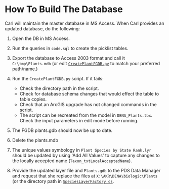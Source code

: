 # How To Build The Database

Carl will maintain the master database in MS Access. When Carl
provides an updated database, do the following:

1) Open the DB in MS Access.
2) Run the queries in `code.sql` to create the picklist tables.
3) Export the database to Access 2003 format and call it
   `C:\tmp\Plants.mdb` (or edit 
   [`CreatePlantFGDB.py`](https://github.com/AKROGIS/PlantPickerAddin/blob/3c9567839d4f4df5d5a0cf1ec38c6937821bf076/Scripts/CreatePlantFGDB.py#L12)
   to match your preferred path/name.)
4) Run the `CreatePlantFGDB.py` script. If it fails:

   * Check the directory path in the script.
   * Check for database schema changes that would effect the table
     to table copies.
   * Check that an ArcGIS upgrade has not changed commands in the
     script.
   * The script can be recreated from the model in `DENA_Plants.tbx`.
     Check the input parameters in edit mode before running.

5) The FGDB plants.gdb should now be up to date.
6) Delete the plants.mdb
7) The unique values symbology in `Plant Species by State Rank.lyr`
   should be updated by using 'Add All Values' to capture any changes
   to the locally accepted name (`Taxon_txtLocalAcceptedName`).
8) Provide the updated layer file and `Plants.gdb` to the PDS Data
   Manager and request that she replace the files at
   `X:\AKR\DENA\biologic\Plants`  (or the directory path in
   [`SpeciesLayerFactory.cs`](https://github.com/AKROGIS/PlantPickerAddin/blob/7f91919b9a6f47a1e44f55791d66bc3863f60f17/SpeciesLayerFactory.cs#L16).
